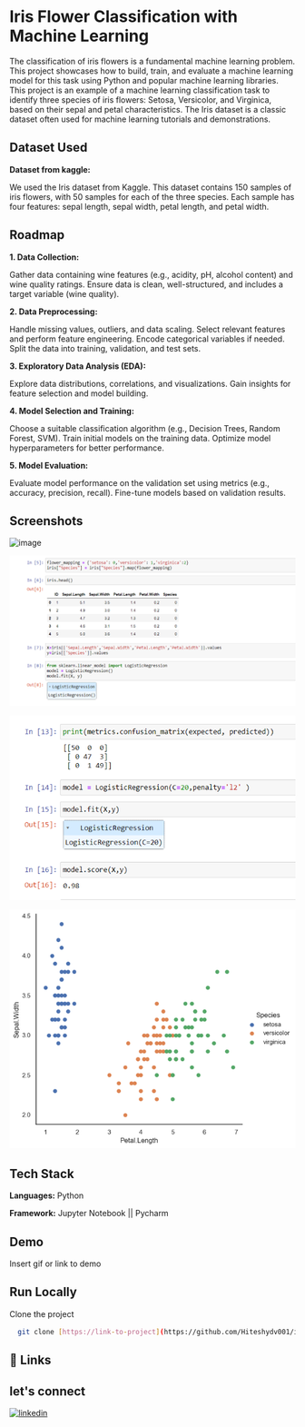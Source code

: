 # Iris Flower Classification with Machine Learning

The classification of iris flowers is a fundamental machine learning problem. This project showcases how to build, train, and evaluate a machine learning model for this task using Python and popular machine learning libraries. This project is an example of a machine learning classification task to identify three species of iris flowers: Setosa, Versicolor, and Virginica, based on their sepal and petal characteristics. The Iris dataset is a classic dataset often used for machine learning tutorials and demonstrations.


## Dataset Used

**Dataset from kaggle:** 

We used the Iris dataset from Kaggle. This dataset contains 150 samples of iris flowers, with 50 samples for each of the three species. Each sample has four features: sepal length, sepal width, petal length, and petal width.
## Roadmap

**1. Data Collection:**

Gather data containing wine features (e.g., acidity, pH, alcohol content) and wine quality ratings.
Ensure data is clean, well-structured, and includes a target variable (wine quality).

**2. Data Preprocessing:**

Handle missing values, outliers, and data scaling.
Select relevant features and perform feature engineering.
Encode categorical variables if needed.
Split the data into training, validation, and test sets.

**3. Exploratory Data Analysis (EDA):**

Explore data distributions, correlations, and visualizations.
Gain insights for feature selection and model building.

**4. Model Selection and Training:**

Choose a suitable classification algorithm (e.g., Decision Trees, Random Forest, SVM).
Train initial models on the training data.
Optimize model hyperparameters for better performance.

**5. Model Evaluation:**

Evaluate model performance on the validation set using metrics (e.g., accuracy, precision, recall).
Fine-tune models based on validation results.
## Screenshots

![image](https://github.com/Hiteshydv001/iris_classification/assets/114931638/c2de9611-9efd-470c-9881-314345ef5abf)

![App Screenshot](https://github.com/Hiteshydv001/iris_classification/blob/main/Screenshot%202023-09-24%20112215.png?raw=true)

![App Screenshot](https://github.com/Hiteshydv001/iris_classification/blob/main/Screenshot%202023-09-24%20112255.png?raw=true)

![App Screenshot](https://github.com/Hiteshydv001/iris_classification/blob/main/download.png?raw=true)



## Tech Stack

**Languages:** Python 

**Framework:** Jupyter Notebook || Pycharm 


## Demo

Insert gif or link to demo


## Run Locally

Clone the project

```bash
  git clone [https://link-to-project](https://github.com/Hiteshydv001/iris_classification.git)https://github.com/Hiteshydv001/iris_classification.git
```


## 🔗 Links
## let's connect
[![linkedin](https://img.shields.io/badge/linkedin-0A66C2?style=for-the-badge&logo=linkedin&logoColor=white)](https://www.linkedin.com/in/hitesh-kumar-4b2735252/)






